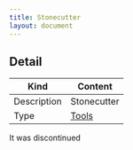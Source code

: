 ```yaml
---
title: Stonecutter
layout: document
---
```

## Detail

|Kind|Content|
|---|---|
|Description|Stonecutter|
|Type|[Tools](Tools)|

It was discontinued
